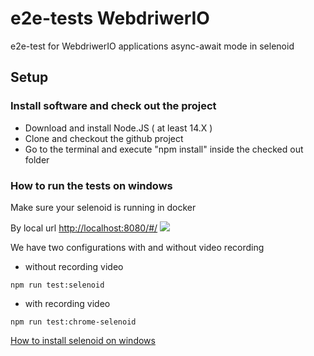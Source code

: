 # e2e-tests WebdriwerIO

e2e-test for WebdriwerIO applications async-await mode in selenoid
## Setup

### Install software and check out the project

- Download and install Node.JS ( at least 14.X )
- Clone and checkout the github project
- Go to the terminal and execute "npm install" inside the checked out folder

### How to run the tests on windows
Make sure your selenoid is running in docker

By local url <http://localhost:8080/#/>
![](https://i.imgur.com/TXP9fi3.png)

We have two configurations with and without video recording

- without recording video
```Console
npm run test:selenoid
```
- with recording video
```Console
npm run test:chrome-selenoid
```


[How to install selenoid on windows](help/)